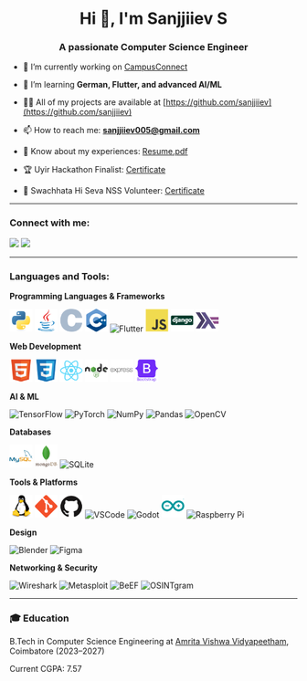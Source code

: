 <h1 align="center">Hi 👋, I'm Sanjjiiev S</h1>
<h3 align="center">A passionate Computer Science Engineer</h3>

- 🔭 I’m currently working on [CampusConnect](https://github.com/Sivadharaneesh/Campus-Connect)

- 🌱 I’m learning **German, Flutter, and advanced AI/ML**

- 👨‍💻 All of my projects are available at [https://github.com/sanjjiiev](https://github.com/sanjjiiev)

- 📫 How to reach me: **sanjjiiev005@gmail.com**

- 📄 Know about my experiences: [Resume.pdf](https://github.com/sanjjiiev/Portfolio_Website/blob/master/public/Resume.pdf)

- 🏆 Uyir Hackathon Finalist: [Certificate](https://github.com/sanjjiiev/Awards/blob/main/Uyiree_hackathon.pdf)

- 🧹 Swachhata Hi Seva NSS Volunteer: [Certificate](https://github.com/sanjjiiev/Awards/blob/main/swachhata_hi_seva.pdf)

---

<h3 align="left">Connect with me:</h3>
<p align="left">
<a href="mailto:sanjjiiev005@gmail.com"><img src="https://img.shields.io/badge/Gmail-D14836?style=for-the-badge&logo=gmail&logoColor=white" /></a>
<a href="https://github.com/sanjjiiev"><img src="https://img.shields.io/badge/GitHub-100000?style=for-the-badge&logo=github&logoColor=white" /></a>
</p>

---

<h3 align="left">Languages and Tools:</h3>

**Programming Languages & Frameworks**
<p align="left">
  <img src="https://raw.githubusercontent.com/devicons/devicon/master/icons/python/python-original.svg" width="40" height="40" alt="Python"/>
  <img src="https://raw.githubusercontent.com/devicons/devicon/master/icons/java/java-original.svg" width="40" height="40" alt="Java"/>
  <img src="https://raw.githubusercontent.com/devicons/devicon/master/icons/c/c-original.svg" width="40" height="40" alt="C"/>
  <img src="https://raw.githubusercontent.com/devicons/devicon/master/icons/cplusplus/cplusplus-original.svg" width="40" height="40" alt="C++"/>
  <img src="https://www.vectorlogo.zone/logos/flutterio/flutterio-icon.svg" width="40" height="40" alt="Flutter"/>
  <img src="https://raw.githubusercontent.com/devicons/devicon/master/icons/javascript/javascript-original.svg" width="40" height="40" alt="JavaScript"/>
  <img src="https://raw.githubusercontent.com/devicons/devicon/master/icons/django/django-original.svg" width="40" height="40" alt="Django"/>
  <img src="https://raw.githubusercontent.com/devicons/devicon/master/icons/haskell/haskell-original.svg" width="40" height="40" alt="Haskell"/>
</p>

**Web Development**
<p align="left">
  <img src="https://raw.githubusercontent.com/devicons/devicon/master/icons/html5/html5-original.svg" width="40" height="40" alt="HTML"/>
  <img src="https://raw.githubusercontent.com/devicons/devicon/master/icons/css3/css3-original.svg" width="40" height="40" alt="CSS"/>
  <img src="https://raw.githubusercontent.com/devicons/devicon/master/icons/react/react-original.svg" width="40" height="40" alt="React"/>
  <img src="https://raw.githubusercontent.com/devicons/devicon/master/icons/nodejs/nodejs-original-wordmark.svg" width="40" height="40" alt="NodeJS"/>
  <img src="https://raw.githubusercontent.com/devicons/devicon/master/icons/express/express-original-wordmark.svg" width="40" height="40" alt="ExpressJS"/>
  <img src="https://raw.githubusercontent.com/devicons/devicon/master/icons/bootstrap/bootstrap-plain-wordmark.svg" width="40" height="40" alt="Bootstrap"/>
</p>

**AI & ML**
<p align="left">
  <img src="https://www.vectorlogo.zone/logos/tensorflow/tensorflow-icon.svg" width="40" height="40" alt="TensorFlow"/>
  <img src="https://pytorch.org/assets/images/pytorch-logo.png" width="40" height="40" alt="PyTorch"/>
  <img src="https://raw.githubusercontent.com/numpy/numpy/main/branding/logo/primary/numpylogo.svg" width="40" height="40" alt="NumPy"/>
  <img src="https://pandas.pydata.org/static/img/pandas_mark.svg" width="40" height="40" alt="Pandas"/>
  <img src="https://opencv.org/wp-content/uploads/2020/07/OpenCV_logo_no_text.png" width="40" height="40" alt="OpenCV"/>
</p>

**Databases**
<p align="left">
  <img src="https://raw.githubusercontent.com/devicons/devicon/master/icons/mysql/mysql-original-wordmark.svg" width="40" height="40" alt="MySQL"/>
  <img src="https://raw.githubusercontent.com/devicons/devicon/master/icons/mongodb/mongodb-original-wordmark.svg" width="40" height="40" alt="MongoDB"/>
  <img src="https://www.vectorlogo.zone/logos/sqlite/sqlite-icon.svg" width="40" height="40" alt="SQLite"/>
</p>

**Tools & Platforms**
<p align="left">
  <img src="https://raw.githubusercontent.com/devicons/devicon/master/icons/linux/linux-original.svg" width="40" height="40" alt="Linux"/>
  <img src="https://raw.githubusercontent.com/devicons/devicon/master/icons/git/git-original.svg" width="40" height="40" alt="Git"/>
  <img src="https://raw.githubusercontent.com/devicons/devicon/master/icons/github/github-original.svg" width="40" height="40" alt="GitHub"/>
  <img src="https://code.visualstudio.com/assets/images/code-stable.png" width="40" height="40" alt="VSCode"/>
  <img src="https://upload.wikimedia.org/wikipedia/commons/3/3c/Godot_icon.svg" width="40" height="40" alt="Godot"/>
  <img src="https://raw.githubusercontent.com/devicons/devicon/master/icons/arduino/arduino-original.svg" width="40" height="40" alt="Arduino"/>
  <img src="https://upload.wikimedia.org/wikipedia/commons/3/3b/Raspberry_Pi_Logo.svg" width="40" height="40" alt="Raspberry Pi"/>
</p>

**Design**
<p align="left">
  <img src="https://download.blender.org/branding/community/blender_community_badge_white.svg" width="40" height="40" alt="Blender"/>
  <img src="https://upload.wikimedia.org/wikipedia/commons/3/33/Figma-logo.svg" width="40" height="40" alt="Figma"/>
</p>

**Networking & Security**
<p align="left">
  <img src="https://upload.wikimedia.org/wikipedia/commons/e/e7/Wireshark_Logo.svg" width="40" height="40" alt="Wireshark"/>
  <img src="https://raw.githubusercontent.com/OlivierLaflamme/Cybersecurity-Logos/main/Metasploit/metasploit-original.svg" width="40" height="40" alt="Metasploit"/>
  <img src="https://avatars.githubusercontent.com/u/85246860?s=280&v=4" width="40" height="40" alt="BeEF"/>
  <img src="https://raw.githubusercontent.com/Datalux/OSINTgram/main/img/osintgram_logo.png" width="40" height="40" alt="OSINTgram"/>
</p>

---

<h3 align="left">🎓 Education</h3>
<p>B.Tech in Computer Science Engineering at <a href="https://www.amrita.edu/">Amrita Vishwa Vidyapeetham</a>, Coimbatore (2023–2027)</p>
<p>Current CGPA: 7.57</p>
